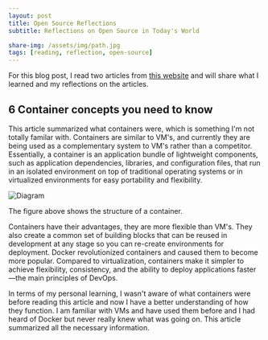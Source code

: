 ```yaml
---
layout: post
title: Open Source Reflections
subtitle: Reflections on Open Source in Today's World

share-img: /assets/img/path.jpg
tags: [reading, reflection, open-source]
---
```

For this blog post, I read two articles from [this website](https://opensource.com/article/20/12/containers-101) and will share what I learned and my reflections on the articles. 

## 6 Container concepts you need to know 

This article summarized what containers were, which is something I'm not totally familar with. Containers are similar to VM's, and currently they are being used as a complementary system to VM's rather than a competitor. Essentially, a container is an application bundle of lightweight components, such as application dependencies, libraries, and configuration files, that run in an isolated environment on top of traditional operating systems or in virtualized environments for easy portability and flexibility. 

![Diagram](https://opensource.com/sites/default/files/uploads/container_architecture.png)

The figure above shows the structure of a container. 

Containers have their advantages, they are more flexible than VM's. They also create a common set of building blocks that can be reused in development at any stage so you can re-create environments for deployment. Docker revolutionized containers and caused them to become more popular. Compared to virtualization, containers make it simpler to achieve flexibility, consistency, and the ability to deploy applications faster—the main principles of DevOps.

In terms of my personal learning, I wasn't aware of what containers were before reading this article and now I have a better understanding of how they function. I am familiar with VMs and have used them before and I had heard of Docker but never really knew what was going on. This article summarized all the necessary information. 

## 

